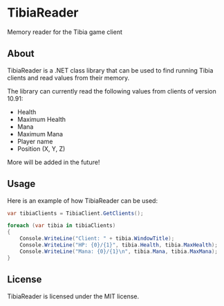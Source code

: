# TibiaReader
Memory reader for the Tibia game client

## About
TibiaReader is a .NET class library that can be used to find running Tibia clients and read values from their memory.

The library can currently read the following values from clients of version 10.91:
* Health
* Maximum Health
* Mana
* Maximum Mana
* Player name
* Position (X, Y, Z)

More will be added in the future!

## Usage
Here is an example of how TibiaReader can be used:

```c#
var tibiaClients = TibiaClient.GetClients();

foreach (var tibia in tibiaClients)
{
    Console.WriteLine("Client: " + tibia.WindowTitle);
    Console.WriteLine("HP: {0}/{1}", tibia.Health, tibia.MaxHealth);
    Console.WriteLine("Mana: {0}/{1}\n", tibia.Mana, tibia.MaxMana);
}
```

## License
TibiaReader is licensed under the MIT license.
